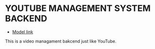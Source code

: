 # YOUTUBE MANAGEMENT SYSTEM BACKEND

- [Model link](https://app.eraser.io/workspace/YtPqZ1VogxGy1jzIDkzj?origin=share)

This is a video managament bakcend just like YouTube.
